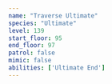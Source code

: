 ```yaml
---
name: "Traverse Ultimate"
species: "Ultimate"
level: 139
start_floor: 95
end_floor: 97
patrol: false
mimic: false
abilities: ['Ultimate End']
---
```

